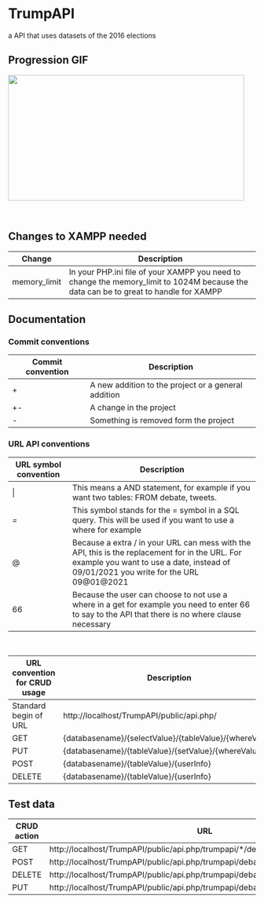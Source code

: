 # TrumpAPI
a API that uses datasets of the 2016  elections

<h2> Progression GIF</h2>

<p><img src="https://media1.giphy.com/media/2lOPJMehh7bwB2SyIB/giphy.gif" width="480" height="256"> </p>
<br>

<h2> Changes to XAMPP needed</h2>
<table>
<thead>
<tr>
<th>Change</th>
<th>Description</th>
</tr>
</thead>
<tbody>
 
<tr>
<td>memory_limit</td>
<td>In your PHP.ini file of your XAMPP you need to change the memory_limit to 1024M because the data can be to great to handle for XAMPP</td>
</tr>
</tbody>
</table>

<h2> Documentation</h2>
<h3> Commit conventions</h3>
<table>
<thead>
<tr>
<th>Commit convention</th>
<th>Description</th>
</tr>
</thead>
<tbody>
 
<tr>
<td>+</td>
<td>A new addition to the project or a general addition</td>
</tr>
<tr>
<td>+-</td>
<td>A change in the project</td>
</tr>
<td>-</td>
<td>Something is removed form the project</td>
</tr>
</tbody>
</table>

<h3> URL API conventions</h3>
<table>
<thead>
<tr>
<th>URL symbol convention</th>
<th>Description</th>
</tr>
</thead>
<tbody>
 
<tr>
<td>|</td>
<td>This means a AND statement, for example if you want two tables: FROM debate, tweets.</td>
</tr>
<tr>
<td>=</td>
<td>This symbol stands for the = symbol in a SQL query. This will be used if you want to use a where for example</td>
</tr>
<td>@</td>
<td>Because a extra / in your URL can mess with the API, this is the replacement for in the URL. For example you want to use a date, instead of 09/01/2021 you write for the URL 09@01@2021</td>
</tr>
</tr>
<td>66</td>
<td>Because the user can choose to not use a where in a get for example you need to enter 66 to say to the API that there is no where clause necessary</td>
</tr>
</tbody>
</table>

<br>

<table>
<thead>
<tr>
<th>URL convention for CRUD usage</th>
<th>Description</th>
</tr>
</thead>
<tbody>
 
<tr>
<td>Standard begin of URL</td>
<td>http://localhost/TrumpAPI/public/api.php/</td>
</tr>
<tr>
<td>GET</td>
<td>{databasename}/{selectValue}/{tableValue}/{whereValue}</td>
</tr>
<tr>
<td>PUT</td>
<td>{databasename}/{tableValue}/{setValue}/{whereValue}</td>
</tr>
<tr>
<td>POST</td>
<td>{databasename}/{tableValue}/{userInfo}</td>
</tr>
<tr>
<td>DELETE</td>
<td>{databasename}/{tableValue}/{userInfo}</td>
</tr>
</tbody>
</table>

<h2> Test data</h2>
<table>
<thead>
<tr>
<th>CRUD action</th>
<th>URL</th>
</tr>
</thead>
<tbody>
 
<tr>
<td>GET</td>
<td>http://localhost/TrumpAPI/public/api.php/trumpapi/*/debate/Text=(APPLAUSE)</td>
</tr>
<tr>
<td>POST</td>
<td>http://localhost/TrumpAPI/public/api.php/trumpapi/debate/469|thijs|lol|10@26@16</td>
</tr>
<tr>
<td>DELETE</td>
<td>http://localhost/TrumpAPI/public/api.php/trumpapi/debate/ID=469|Person=thijs</td>
</tr>
<tr>
<td>PUT</td>
<td>http://localhost/TrumpAPI/public/api.php/trumpapi/debate/ID=69/Person=Holt</td>
</tr>
</tbody>
</table>
